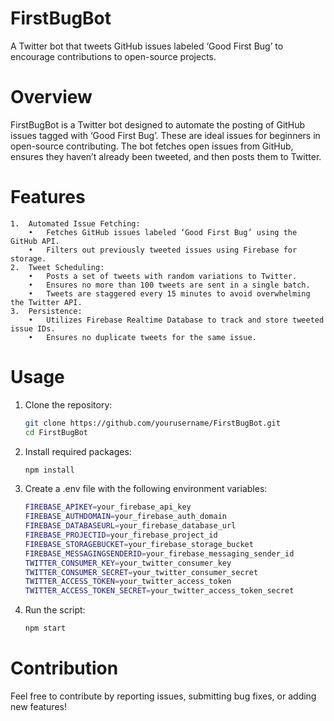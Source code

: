 
# FirstBugBot

A Twitter bot that tweets GitHub issues labeled ‘Good First Bug’ to encourage contributions to open-source projects.

# Overview

FirstBugBot is a Twitter bot designed to automate the posting of GitHub issues tagged with ‘Good First Bug’. These are ideal issues for beginners in open-source contributing. The bot fetches open issues from GitHub, ensures they haven’t already been tweeted, and then posts them to Twitter.

# Features
	1.	Automated Issue Fetching:
	    •	Fetches GitHub issues labeled ‘Good First Bug’ using the GitHub API.
	    •	Filters out previously tweeted issues using Firebase for storage.
	2.	Tweet Scheduling:
	    •	Posts a set of tweets with random variations to Twitter.
	    •	Ensures no more than 100 tweets are sent in a single batch.
	    •	Tweets are staggered every 15 minutes to avoid overwhelming the Twitter API.
	3.	Persistence:
	    •	Utilizes Firebase Realtime Database to track and store tweeted issue IDs.
	    •	Ensures no duplicate tweets for the same issue.



# Usage
1.	Clone the repository:
	```bash
	git clone https://github.com/yourusername/FirstBugBot.git
	cd FirstBugBot
	```


2.	Install required packages:

	```bash
	npm install
	```

3.	Create a .env file with the 
following environment variables:

	```bash
	FIREBASE_APIKEY=your_firebase_api_key
	FIREBASE_AUTHDOMAIN=your_firebase_auth_domain
	FIREBASE_DATABASEURL=your_firebase_database_url
	FIREBASE_PROJECTID=your_firebase_project_id
	FIREBASE_STORAGEBUCKET=your_firebase_storage_bucket
	FIREBASE_MESSAGINGSENDERID=your_firebase_messaging_sender_id
	TWITTER_CONSUMER_KEY=your_twitter_consumer_key
	TWITTER_CONSUMER_SECRET=your_twitter_consumer_secret
	TWITTER_ACCESS_TOKEN=your_twitter_access_token
	TWITTER_ACCESS_TOKEN_SECRET=your_twitter_access_token_secret
	```

4.	Run the script:

	```bash
	npm start
	```


# Contribution

Feel free to contribute by reporting issues, submitting bug fixes, or adding new features!

